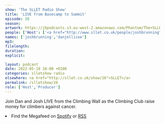 ```yaml
---
show: 'The SLLET Radio Show'
title: 'LIVE from Basecamp to Summit'
episode: 26
season: 
artwork: https://jbpodcasts.s3.eu-west-2.amazonaws.com/Phantom/The+SLLET+Radio+Show/SLLET+climing+logo.png
people: ['Host': ['<a href="http://www.sllet.co.uk/people/joshbrunning">Josh Brunning</a>', '<a href="http://www.sllet.co.uk/people/danjellicoe">Dan Jellicoe</a>']]
names: ['joshbrunning','danjellicoe']
mp3:
filelength:
duration: 
explicit:

layout: podcast
date: 2022-05-18 16:00 +0100
categories: slletshow radio
elsewhere: <a href="http://sllet.co.uk/show/26">SLLET</a>
permalink: /slletshow/26
role: ['Host','Producer']
---
```


Join Dan and Josh LIVE from the Climbing Wall as the Climbing Club raise money for climbers against cancer.

<li>Find the Megafeed on <a href="https://open.spotify.com/show/1WGc6YCF3UfAL7E62gHLAS?si=eff5901deb8d498e">Spotify</a> or <a href="https://anchor.fm/s/849e58ac/podcast/rss">RSS</a></li>
